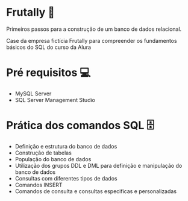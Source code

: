 # Frutally 🍇
Primeiros passos para a construção de um banco de dados relacional. 

Case da empresa fictícia Frutally para compreender os fundamentos básicos do SQL do curso da Alura

# Pré requisitos 💻
- MySQL Server
- SQL Server Management Studio

# Prática dos comandos SQL 🗄️
- Definição e estrutura do banco de dados
- Construção de tabelas
- População do banco de dados
- Utilização dos grupos DDL e DML para definição e manipulação do banco de dados
- Consultas com diferentes tipos de dados
- Comandos INSERT
- Comandos de consulta e consultas especificas e personalizadas
